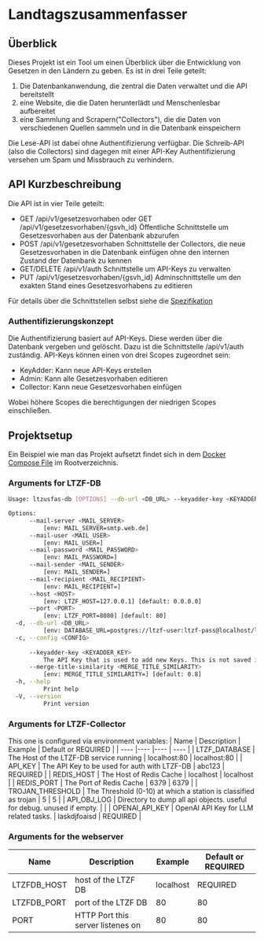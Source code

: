 # Landtagszusammenfasser

## Überblick

Dieses Projekt ist ein Tool um einen Überblick über die Entwicklung von Gesetzen in den Ländern zu geben.
Es ist in drei Teile geteilt: 
1. Die Datenbankanwendung, die zentral die Daten verwaltet und die API bereitstellt
2. eine Website, die die Daten herunterlädt und Menschenlesbar aufbereitet
3. eine Sammlung and Scrapern("Collectors"), die die Daten von verschiedenen Quellen sammeln und in die Datenbank einspeichern

Die Lese-API ist dabei ohne Authentifizierung verfügbar. Die Schreib-API (also die Collectors) sind dagegen mit einer API-Key Authentifizierung versehen um
Spam und Missbrauch zu verhindern.

## API Kurzbeschreibung

Die API ist in vier Teile geteilt:
- GET /api/v1/gesetzesvorhaben oder GET /api/v1/gesetzesvorhaben/{gsvh_id}
  Öffentliche Schnittstelle um Gesetzesvorhaben aus der Datenbank abzurufen
- POST /api/v1/gesetzesvorhaben
  Schnittstelle der Collectors, die neue Gesetzesvorhaben in die Datenbank einfügen ohne den internen Zustand der Datenbank zu kennen
- GET/DELETE /api/v1/auth
  Schnittstelle um API-Keys zu verwalten
- PUT /api/v1/gesetzesvorhaben/{gsvh_id}
  Adminschnittstelle um den exakten Stand eines Gesetzesvorhabens zu editieren

Für details über die Schnittstellen selbst siehe die [Spezifikation](./specs/openapi.yml)

### Authentifizierungskonzept
Die Authentifizierung basiert auf API-Keys. Diese werden über die Datenbank vergeben und gelöscht. Dazu ist die Schnittstelle /api/v1/auth zuständig.
API-Keys können einen von drei Scopes zugeordnet sein:

- KeyAdder: Kann neue API-Keys erstellen
- Admin: Kann alle Gesetzesvorhaben editieren
- Collector: Kann neue Gesetzesvorhaben einfügen

Wobei höhere Scopes die berechtigungen der niedrigen Scopes einschließen.

## Projektsetup

Ein Beispiel wie man das Projekt aufsetzt findet sich in dem [Docker Compose File](../docker-compose.yml) im Rootverzeichnis.

### Arguments for LTZF-DB
```bash
Usage: ltzusfas-db [OPTIONS] --db-url <DB_URL> --keyadder-key <KEYADDER_KEY>

Options:
      --mail-server <MAIL_SERVER>
          [env: MAIL_SERVER=smtp.web.de]
      --mail-user <MAIL_USER>
          [env: MAIL_USER=]
      --mail-password <MAIL_PASSWORD>
          [env: MAIL_PASSWORD=]
      --mail-sender <MAIL_SENDER>
          [env: MAIL_SENDER=]
      --mail-recipient <MAIL_RECIPIENT>
          [env: MAIL_RECIPIENT=]
      --host <HOST>
          [env: LTZF_HOST=127.0.0.1] [default: 0.0.0.0]
      --port <PORT>
          [env: LTZF_PORT=8080] [default: 80]
  -d, --db-url <DB_URL>
          [env: DATABASE_URL=postgres://ltzf-user:ltzf-pass@localhost/ltzf]
  -c, --config <CONFIG>
          
      --keyadder-key <KEYADDER_KEY>
          The API Key that is used to add new Keys. This is not saved in the database. [env: LTZF_KEYADDER_KEY=]
      --merge-title-similarity <MERGE_TITLE_SIMILARITY>
          [env: MERGE_TITLE_SIMILARITY=] [default: 0.8]
  -h, --help
          Print help
  -V, --version
          Print version
```
### Arguments for LTZF-Collector

This one is configured via environment variables:
| Name             | Description                                  | Example      | Default or REQUIRED |
| ---- |---- |---- | ---- |
| LTZF_DATABASE    | The Host of the LTZF-DB service running      | localhost:80 | localhost:80 |
| API_KEY          | The API Key to be used for auth with LTZF-DB | abc123       | REQUIRED     |
| REDIS_HOST       | The Host of Redis Cache                      | localhost    | localhost    |
| REDIS_PORT       | The Port of Redis Cache                      | 6379         | 6379         |
| TROJAN_THRESHOLD | The Threshold (0-10) at which a station is classified as trojan | 5 | 5    |
| API_OBJ_LOG      | Directory to dump all api objects. useful for debug. unused if empty. |    |
| OPENAI_API_KEY   | OpenAI API Key for LLM related tasks.        | laskdjfoaisd | REQUIRED     |


### Arguments for the webserver
| Name        | Description                       | Example   | Default or REQUIRED |
| ---- |----  |---- | ---- |
| LTZFDB_HOST | host of the LTZF DB               | localhost | REQUIRED  |
| LTZFDB_PORT | port of the LTZF DB               | 80        | 80        |
| PORT        | HTTP Port this server listenes on | 80        | 80        |
